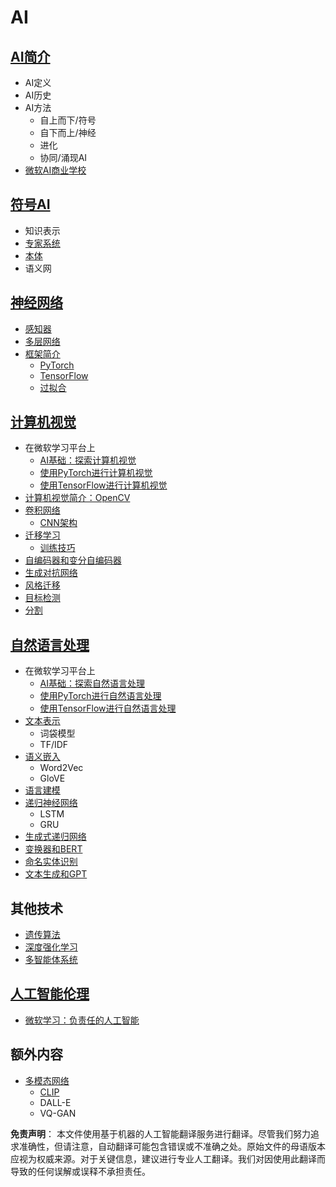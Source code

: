 # AI

## [AI简介](https://github.com/microsoft/AI-For-Beginners/blob/main/lessons/1-Intro/README.md)
 - AI定义
 - AI历史
 - AI方法
     - 自上而下/符号
     - 自下而上/神经
     - 进化
     - 协同/涌现AI
 - [微软AI商业学校](https://www.microsoft.com/ai/ai-business-school/?WT.mc_id=academic-77998-cacaste)

## [符号AI](https://github.com/microsoft/AI-For-Beginners/blob/main/lessons/2-Symbolic/README.md)
 - 知识表示
 - [专家系统](https://github.com/microsoft/AI-For-Beginners/blob/main/lessons/2-Symbolic/Animals.ipynb)
 - [本体](https://github.com/microsoft/AI-For-Beginners/blob/main/lessons/2-Symbolic/FamilyOntology.ipynb)
 - 语义网

## [神经网络](https://github.com/microsoft/AI-For-Beginners/blob/main/lessons/3-NeuralNetworks/README.md)
 - [感知器](https://github.com/microsoft/AI-For-Beginners/blob/main/lessons/3-NeuralNetworks/03-Perceptron/README.md)
 - [多层网络](https://github.com/microsoft/AI-For-Beginners/blob/main/lessons/3-NeuralNetworks/04-OwnFramework/README.md)
 - [框架简介](https://github.com/microsoft/AI-For-Beginners/blob/main/lessons/3-NeuralNetworks/05-Frameworks/README.md)
   - [PyTorch](https://github.com/microsoft/AI-For-Beginners/blob/main/lessons/3-NeuralNetworks/05-Frameworks/IntroPyTorch.ipynb)
   - [TensorFlow](https://github.com/microsoft/AI-For-Beginners/blob/main/lessons/3-NeuralNetworks/05-Frameworks/IntroKerasTF.md)
   - [过拟合](https://github.com/microsoft/AI-For-Beginners/blob/main/lessons/3-NeuralNetworks/05-Frameworks/Overfitting.md)

## [计算机视觉](https://github.com/microsoft/AI-For-Beginners/blob/main/lessons/4-ComputerVision/README.md)
 - 在微软学习平台上
    - [AI基础：探索计算机视觉](https://docs.microsoft.com/learn/paths/explore-computer-vision-microsoft-azure/?WT.mc_id=academic-77998-cacaste)
    - [使用PyTorch进行计算机视觉](https://docs.microsoft.com/learn/modules/intro-computer-vision-pytorch/?WT.mc_id=academic-77998-cacaste)
    - [使用TensorFlow进行计算机视觉](https://docs.microsoft.com/learn/modules/intro-computer-vision-TensorFlow/?WT.mc_id=academic-77998-cacaste)
 - [计算机视觉简介：OpenCV](https://github.com/microsoft/AI-For-Beginners/blob/main/lessons/4-ComputerVision/06-IntroCV/README.md)
 - [卷积网络](https://github.com/microsoft/AI-For-Beginners/blob/main/lessons/4-ComputerVision/07-ConvNets/README.md)
   - [CNN架构](https://github.com/microsoft/AI-For-Beginners/blob/main/lessons/4-ComputerVision/07-ConvNets/CNN_Architectures.md)
 - [迁移学习](https://github.com/microsoft/AI-For-Beginners/blob/main/lessons/4-ComputerVision/08-TransferLearning/README.md)
   - [训练技巧](https://github.com/microsoft/AI-For-Beginners/blob/main/lessons/4-ComputerVision/08-TransferLearning/TrainingTricks.md)
 - [自编码器和变分自编码器](https://github.com/microsoft/AI-For-Beginners/blob/main/lessons/4-ComputerVision/09-Autoencoders/README.md)
 - [生成对抗网络](https://github.com/microsoft/AI-For-Beginners/blob/main/lessons/4-ComputerVision/10-GANs/README.md)
 - [风格迁移](https://github.com/microsoft/AI-For-Beginners/blob/main/lessons/4-ComputerVision/10-GANs/StyleTransfer.ipynb)
 - [目标检测](https://github.com/microsoft/AI-For-Beginners/blob/main/lessons/4-ComputerVision/11-ObjectDetection/README.md)
 - [分割](https://github.com/microsoft/AI-For-Beginners/blob/main/lessons/4-ComputerVision/12-Segmentation/README.md)

## [自然语言处理](https://github.com/microsoft/AI-For-Beginners/blob/main/lessons/5-NLP/README.md)
 - 在微软学习平台上
    - [AI基础：探索自然语言处理](https://docs.microsoft.com/learn/paths/explore-natural-language-processing/?WT.mc_id=academic-77998-cacaste)
    - [使用PyTorch进行自然语言处理](https://docs.microsoft.com/learn/modules/intro-natural-language-processing-pytorch/?WT.mc_id=academic-77998-cacaste)
    - [使用TensorFlow进行自然语言处理](https://docs.microsoft.com/learn/modules/intro-natural-language-processing-TensorFlow/?WT.mc_id=academic-77998-cacaste)
- [文本表示](https://github.com/microsoft/AI-For-Beginners/blob/main/lessons/5-NLP/13-TextRep/README.md)
    - 词袋模型
    - TF/IDF
 - [语义嵌入](https://github.com/microsoft/AI-For-Beginners/blob/main/lessons/5-NLP/14-Embeddings/README.md)
    - Word2Vec
    - GloVE
 - [语言建模](https://github.com/microsoft/AI-For-Beginners/blob/main/lessons/5-NLP/15-LanguageModeling)
 - [递归神经网络](https://github.com/microsoft/AI-For-Beginners/blob/main/lessons/5-NLP/16-RNN/README.md)
     - LSTM
     - GRU
 - [生成式递归网络](https://github.com/microsoft/AI-For-Beginners/blob/main/lessons/5-NLP/17-GenerativeNetworks/README.md)
 - [变换器和BERT](https://github.com/microsoft/AI-For-Beginners/blob/main/lessons/5-NLP/18-Transformers/README.md)
 - [命名实体识别](https://github.com/microsoft/AI-For-Beginners/blob/main/lessons/5-NLP/19-NER/README.md)
 - [文本生成和GPT](https://github.com/microsoft/AI-For-Beginners/blob/main/lessons/5-NLP/20-LanguageModels/README.md)
## 其他技术
 - [遗传算法](https://github.com/microsoft/AI-For-Beginners/blob/main/lessons/6-Other/21-GeneticAlgorithms/README.md)
 - [深度强化学习](https://github.com/microsoft/AI-For-Beginners/blob/main/lessons/6-Other/22-DeepRL/README.md)
 - [多智能体系统](https://github.com/microsoft/AI-For-Beginners/blob/main/lessons/6-Other/23-MultiagentSystems/README.md)

## [人工智能伦理](https://github.com/microsoft/AI-For-Beginners/blob/main/lessons/7-Ethics/README.md)
 - [微软学习：负责任的人工智能](https://docs.microsoft.com/learn/paths/responsible-ai-business-principles/?WT.mc_id=academic-77998-cacaste)
## 额外内容
 - [多模态网络](https://github.com/microsoft/AI-For-Beginners/blob/main/lessons/X-Extras/X1-MultiModal/README.md)
   - [CLIP](https://github.com/microsoft/AI-For-Beginners/blob/main/lessons/X-Extras/X1-MultiModal/Clip.ipynb)
   - DALL-E
   - VQ-GAN

**免责声明**：
本文件使用基于机器的人工智能翻译服务进行翻译。尽管我们努力追求准确性，但请注意，自动翻译可能包含错误或不准确之处。原始文件的母语版本应视为权威来源。对于关键信息，建议进行专业人工翻译。我们对因使用此翻译而导致的任何误解或误释不承担责任。